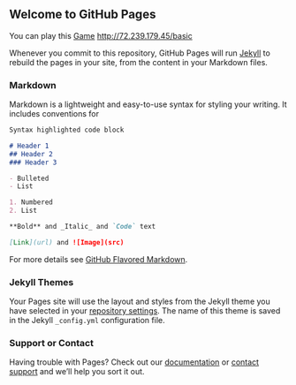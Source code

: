 ## Welcome to GitHub Pages

You can play this [Game](http://72.239.179.45/basic)
  <a href="popupex.html" onclick="return popitup('popupex.html')"
        >http://72.239.179.45/basic</a>
<script>
function popitup(url) {
        newwindow=window.open(url,'name','height=200,width=150');
        if (window.focus) {newwindow.focus()}
        return false;
    }
</script>

Whenever you commit to this repository, GitHub Pages will run [Jekyll](https://jekyllrb.com/) to rebuild the pages in your site, from the content in your Markdown files.

### Markdown

Markdown is a lightweight and easy-to-use syntax for styling your writing. It includes conventions for

```markdown
Syntax highlighted code block

# Header 1
## Header 2
### Header 3

- Bulleted
- List

1. Numbered
2. List

**Bold** and _Italic_ and `Code` text

[Link](url) and ![Image](src)
```

For more details see [GitHub Flavored Markdown](https://guides.github.com/features/mastering-markdown/).

### Jekyll Themes

Your Pages site will use the layout and styles from the Jekyll theme you have selected in your [repository settings](https://github.com/skighfyre/Showcase/settings). The name of this theme is saved in the Jekyll `_config.yml` configuration file.

### Support or Contact

Having trouble with Pages? Check out our [documentation](https://help.github.com/categories/github-pages-basics/) or [contact support](https://github.com/contact) and we’ll help you sort it out.
